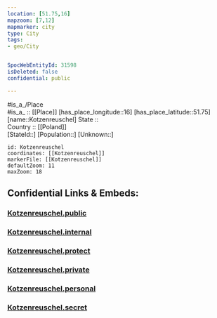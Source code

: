 ```yaml
---
location: [51.75,16] 
mapzoom: [7,12] 
mapmarker: city 
type: City
tags:
- geo/City


SpocWebEntityId: 31598
isDeleted: false
confidential: public

---
```

#is_a_/Place  
#is_a_ :: [[Place]] 
[has_place_longitude::16] 
[has_place_latitude::51.75] 
[name::Kotzenreuschel] 
State ::  
Country :: [[Poland]]  
[StateId::] 
[Population::] 
[Unknown::] 


```leaflet
id: Kotzenreuschel
coordinates: [[Kotzenreuschel]] 
markerFile: [[Kotzenreuschel]] 
defaultZoom: 11 
maxZoom: 18
```


## Confidential Links & Embeds: 

### [Kotzenreuschel.public](/_public/\Earth\Continent\Europe\Europe~East\Poland\Provinces~Poland\Lower_Silesian\CityKotzenreuschel.public.md) 

### [Kotzenreuschel.internal](/_internal/\Earth\Continent\Europe\Europe~East\Poland\Provinces~Poland\Lower_Silesian\CityKotzenreuschel.internal.md) 

### [Kotzenreuschel.protect](/_protect/\Earth\Continent\Europe\Europe~East\Poland\Provinces~Poland\Lower_Silesian\CityKotzenreuschel.protect.md) 

### [Kotzenreuschel.private](/_private/\Earth\Continent\Europe\Europe~East\Poland\Provinces~Poland\Lower_Silesian\CityKotzenreuschel.private.md) 

### [Kotzenreuschel.personal](/_personal/\Earth\Continent\Europe\Europe~East\Poland\Provinces~Poland\Lower_Silesian\CityKotzenreuschel.personal.md) 

### [Kotzenreuschel.secret](/_secret/\Earth\Continent\Europe\Europe~East\Poland\Provinces~Poland\Lower_Silesian\CityKotzenreuschel.secret.md)

